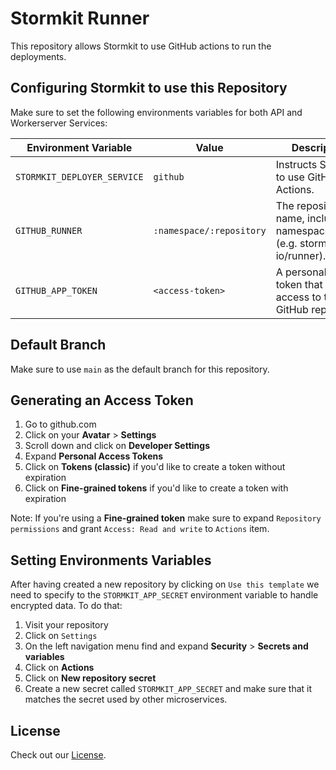 # Stormkit Runner

This repository allows Stormkit to use GitHub actions to run the deployments.

## Configuring Stormkit to use this Repository

Make sure to set the following environments variables for both API and Workerserver Services:

| Environment Variable        | Value                    | Description                                                               |
| --------------------------- | ------------------------ | ------------------------------------------------------------------------- |
| `STORMKIT_DEPLOYER_SERVICE` | `github`                 | Instructs Stormkit to use GitHub Actions.                                 |
| `GITHUB_RUNNER`             | `:namespace/:repository` | The repository name, including namespace/owner (e.g. stormkit-io/runner). |
| `GITHUB_APP_TOKEN`          | `<access-token>`         | A personal access token that grants access to this GitHub repository.     |

## Default Branch

Make sure to use `main` as the default branch for this repository.

## Generating an Access Token

1. Go to github.com
1. Click on your **Avatar** > **Settings**
1. Scroll down and click on **Developer Settings**
1. Expand **Personal Access Tokens**
1. Click on **Tokens (classic)** if you'd like to create a token without expiration
1. Click on **Fine-grained tokens** if you'd like to create a token with expiration

Note: If you're using a **Fine-grained token** make sure to expand `Repository permissions` and
grant `Access: Read and write` to `Actions` item.

## Setting Environments Variables

After having created a new repository by clicking on `Use this template` we need to specify to the
`STORMKIT_APP_SECRET` environment variable to handle encrypted data. To do that:

1. Visit your repository
1. Click on `Settings`
1. On the left navigation menu find and expand **Security** > **Secrets and variables**
1. Click on **Actions**
1. Click on **New repository secret**
1. Create a new secret called `STORMKIT_APP_SECRET` and make sure that it matches the secret used
   by other microservices.

## License

Check out our [License](./LICENSE.md).

